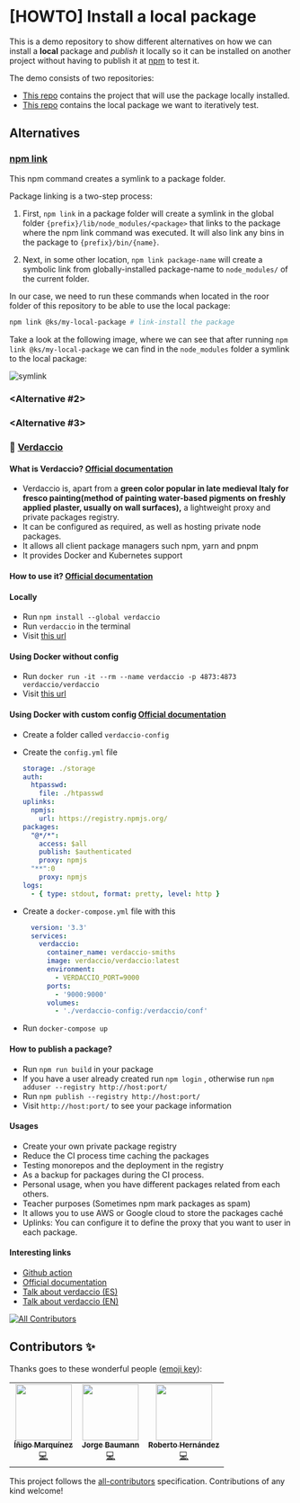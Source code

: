 # [HOWTO] Install a local package

This is a demo repository to show different alternatives on how we can install a **local** package and *publish* it locally so it can be installed on another project without having to publish it at [npm](https://www.npmjs.com/) to test it.

The demo consists of two repositories:

- [This repo](https://github.com/inigomarquinez/howto-install-a-local-package) contains the project that will use the package locally installed.
- [This repo](https://github.com/inigomarquinez/howto-develop-a-package-locally) contains the local package we want to iteratively test.

## Alternatives

### [npm link](https://docs.npmjs.com/cli/v8/commands/npm-link)

This npm command creates a symlink to a package folder.

Package linking is a two-step process:

1. First, `npm link` in a package folder will create a symlink in the global folder `{prefix}/lib/node_modules/<package>` that links to the package where the npm link command was executed. It will also link any bins in the package to `{prefix}/bin/{name}`.

2. Next, in some other location, `npm link package-name` will create a symbolic link from globally-installed package-name to `node_modules/` of the current folder.

In our case, we need to run these commands when located in the roor folder of this repository to be able to use the local package:

```bash
npm link @ks/my-local-package # link-install the package
```

Take a look at the following image, where we can see that after running `npm link @ks/my-local-package` we can find in the `node_modules` folder a symlink to the local package:

![symlink](/assests/symlink.png)


### <Alternative #2>

### <Alternative #3>

### 🎨 [Verdaccio](https://verdaccio.org/) 

#### What is Verdaccio? [Official documentation](https://verdaccio.org/docs/what-is-verdaccio)
- Verdaccio is, apart from a **green color popular in late medieval Italy for fresco painting(method of painting water-based pigments on freshly applied plaster, usually on wall surfaces),** a lightweight proxy and private packages registry.
- It can be configured as required, as well as hosting private node packages.
- It allows all client package managers such npm, yarn and pnpm
- It provides Docker and Kubernetes support

#### How to use it? [Official documentation](https://verdaccio.org/docs/installation/)

#### Locally
- Run `npm install --global verdaccio`
- Run `verdaccio` in the terminal
- Visit [this url](http://localhost:4873/)

#### Using Docker without config 
- Run `docker run -it --rm --name verdaccio -p 4873:4873 verdaccio/verdaccio`
- Visit [this url](http://localhost:4873/) 

#### Using Docker with custom config [Official documentation](https://verdaccio.org/docs/configuration/)
- Create a folder called `verdaccio-config`
- Create the `config.yml` file
    ```yml
    storage: ./storage
    auth:
      htpasswd:
        file: ./htpasswd
    uplinks:
      npmjs:
        url: https://registry.npmjs.org/
    packages:
      "@*/*":
        access: $all
        publish: $authenticated
        proxy: npmjs
      "**":0
        proxy: npmjs
    logs:
      - { type: stdout, format: pretty, level: http }
    ```
   
- Create a `docker-compose.yml` file with this
  
    ```yml
      version: '3.3'
      services:
        verdaccio:
          container_name: verdaccio-smiths
          image: verdaccio/verdaccio:latest
          environment:
            - VERDACCIO_PORT=9000
          ports:
            - '9000:9000'
          volumes:
            - './verdaccio-config:/verdaccio/conf'
    ```
  
- Run `docker-compose up`

#### How to publish a package?

- Run `npm run build` in your package
- If you have a user already created run `npm login` , otherwise run `npm adduser --registry http://host:port/`
- Run `npm publish --registry http://host:port/`
- Visit `http://host:port/` to see your package information

#### Usages

- Create your own private package registry
- Reduce the CI process time caching the packages
- Testing monorepos and the deployment in the registry
- As a backup for packages during the CI process.
- Personal usage, when you have different packages related from each others.
- Teacher purposes (Sometimes npm mark packages as spam)
- It allows you to use AWS or Google cloud to store the packages caché
- Uplinks: You can configure it to define the proxy that you want to user in each package.


#### Interesting links
- [Github action](https://github.com/verdaccio/github-actions/tree/master/publish)
- [Official documentation](https://verdaccio.org/)
- [Talk about verdaccio (ES)](https://www.youtube.com/watch?v=nFAGvWdHPP4)
- [Talk about verdaccio (EN)](https://www.youtube.com/watch?v=hDIFKzmoCaA)

<!-- ALL-CONTRIBUTORS-BADGE:START - Do not remove or modify this section -->
[![All Contributors](https://img.shields.io/badge/all_contributors-3-orange.svg?style=flat-square)](#contributors-)
<!-- ALL-CONTRIBUTORS-BADGE:END -->

## Contributors ✨

Thanks goes to these wonderful people ([emoji key](https://allcontributors.org/docs/en/emoji-key)):

<!-- ALL-CONTRIBUTORS-LIST:START - Do not remove or modify this section -->
<!-- prettier-ignore-start -->
<!-- markdownlint-disable -->
<table>
  <tr>
    <td style="text-align: center"><a href="https://github.com/inigomarquinez"><img src="https://avatars.githubusercontent.com/u/25435858?v=4?s=100" width="100px;" alt=""/><br /><sub><b>Íñigo Marquínez</b></sub></a><br /><a href="https://github.com/inigomarquinez/howto-install-a-local-package/commits?author=inigomarquinez" title="Code">💻</a></td>
    <td style="text-align: center"><a href="https://instagram.com/baumannzone"><img src="https://avatars.githubusercontent.com/u/5422102?v=4?s=100" width="100px;" alt=""/><br /><sub><b>Jorge Baumann</b></sub></a><br /><a href="https://github.com/inigomarquinez/howto-install-a-local-package/commits?author=baumannzone" title="Code">💻</a></td>
    <td style="text-align: center"><a href="https://github.com/robertoHeCi"><img src="https://avatars.githubusercontent.com/u/58053533?v=4?s=100" width="100px;" alt=""/><br /><sub><b>Roberto Hernández</b></sub></a><br /><a href="https://github.com/inigomarquinez/howto-install-a-local-package/commits?author=robertoHeCi" title="Code">💻</a></td>
  </tr>
</table>

<!-- markdownlint-restore -->
<!-- prettier-ignore-end -->

<!-- ALL-CONTRIBUTORS-LIST:END -->

This project follows the [all-contributors](https://github.com/all-contributors/all-contributors) specification. Contributions of any kind welcome!
